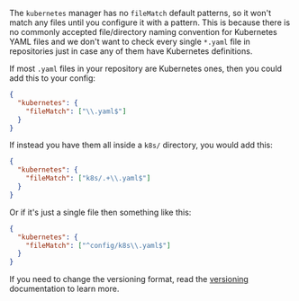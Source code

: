 The `kubernetes` manager has no `fileMatch` default patterns, so it won't match any files until you configure it with a pattern. This is because there is no commonly accepted file/directory naming convention for Kubernetes YAML files and we don't want to check every single `*.yaml` file in repositories just in case any of them have Kubernetes definitions.

If most `.yaml` files in your repository are Kubernetes ones, then you could add this to your config:

```json
{
  "kubernetes": {
    "fileMatch": ["\\.yaml$"]
  }
}
```

If instead you have them all inside a `k8s/` directory, you would add this:

```json
{
  "kubernetes": {
    "fileMatch": ["k8s/.+\\.yaml$"]
  }
}
```

Or if it's just a single file then something like this:

```json
{
  "kubernetes": {
    "fileMatch": ["^config/k8s\\.yaml$"]
  }
}
```

If you need to change the versioning format, read the [versioning](https://docs.renovatebot.com/modules/versioning/) documentation to learn more.
